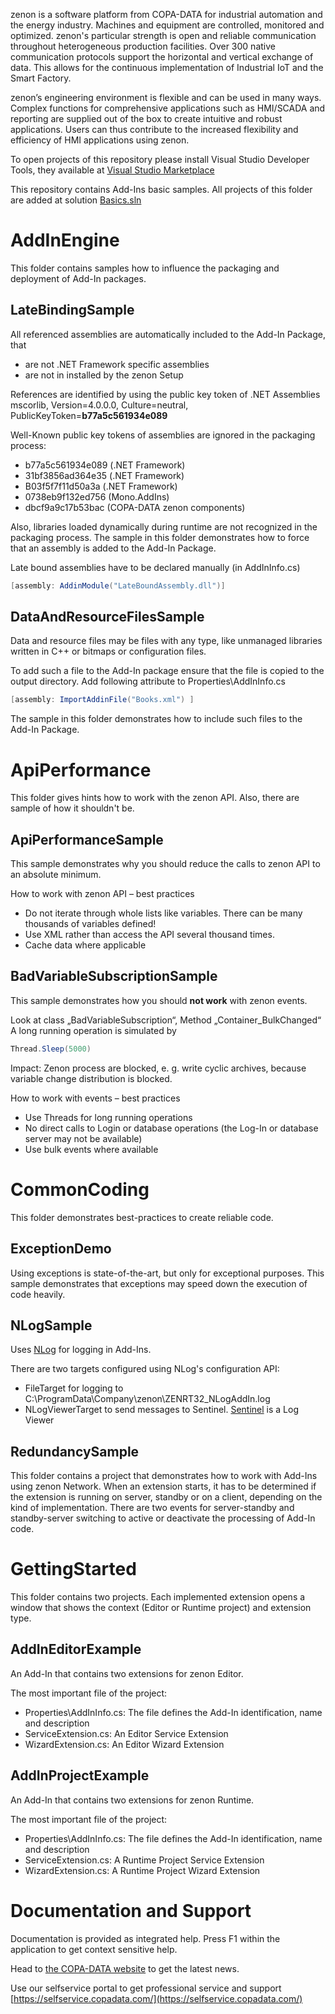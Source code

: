 zenon is a software platform from COPA-DATA for industrial automation and the energy industry. Machines and equipment are controlled, monitored and optimized. zenon's particular strength is open and reliable communication throughout heterogeneous production facilities. Over 300 native communication protocols support the horizontal and vertical exchange of data. This allows for the continuous implementation of Industrial IoT and the Smart Factory.

zenon’s engineering environment is flexible and can be used in many ways. Complex functions for comprehensive applications such as HMI/SCADA and reporting are supplied out of the box to create intuitive and robust applications. Users can thus contribute to the increased flexibility and efficiency of HMI applications using zenon.

To open projects of this repository please install Visual Studio Developer Tools, they available at [Visual Studio Marketplace](https://marketplace.visualstudio.com/items?itemName=vs-publisher-1463468.COPA-DATASCADAAdd-InDeveloperToolsforVS) 

This repository contains Add-Ins basic samples. All projects of this folder are added at solution [Basics.sln](Basics.sln)


# AddInEngine

This folder contains samples how to influence the packaging and deployment of Add-In packages.

## LateBindingSample

All referenced assemblies are automatically included to the Add-In Package, that
* are not .NET Framework specific assemblies
* are not in installed by the zenon Setup

References are identified by using the public key token of .NET Assemblies
mscorlib, Version=4.0.0.0, Culture=neutral, PublicKeyToken=<b>b77a5c561934e089</b>

Well-Known public key tokens of assemblies are ignored in the packaging process:
* b77a5c561934e089 (.NET Framework)
* 31bf3856ad364e35 (.NET Framework)
* B03f5f7f11d50a3a (.NET Framework)
* 0738eb9f132ed756 (Mono.AddIns)
* dbcf9a9c17b53bac (COPA-DATA zenon components)

Also, libraries loaded dynamically during runtime are not recognized in the packaging process. The sample in this folder demonstrates how to force that an assembly is added to the Add-In Package.

Late bound assemblies have to be declared manually (in AddInInfo.cs)
```cs
[assembly: AddinModule("LateBoundAssembly.dll")]
```

## DataAndResourceFilesSample

Data and resource files may be files with any type, like unmanaged libraries written in C++ or bitmaps or configuration files.

To add such a file to the Add-In package ensure that the file is copied to the output directory.
Add following attribute to Properties\AddInInfo.cs
```cs
[assembly: ImportAddinFile("Books.xml") ]
```

The sample in this folder demonstrates how to include such files to the Add-In Package.

# ApiPerformance

This folder gives hints how to work with the zenon API. Also, there are sample of how it shouldn't be.

## ApiPerformanceSample

This sample demonstrates why you should reduce the calls to zenon API to an absolute minimum.

How to work with zenon API – best practices
* Do not iterate through whole lists like variables. There can be many thousands of variables defined!
* Use XML rather than access the API several thousand times.
* Cache data where applicable

## BadVariableSubscriptionSample

This sample demonstrates how you should **not work** with zenon events.

Look at class „BadVariableSubscription“, Method „Container_BulkChanged“ 
A long running operation is simulated by 
```cs
Thread.Sleep(5000)
```

Impact: Zenon process are blocked, e. g. write cyclic archives, because variable change distribution is blocked.

How to work with events – best practices
* Use Threads for long running operations
* No direct calls to Login or database operations (the Log-In or database server may not be available)
* Use bulk events where available


# CommonCoding

This folder demonstrates best-practices to create reliable code.

## ExceptionDemo
Using exceptions is state-of-the-art, but only for exceptional purposes. This sample demonstrates that exceptions may speed down the execution of code heavily.

## NLogSample
<a name="NLogSample"></a>
Uses [NLog](https://github.com/NLog/NLog) for logging in Add-Ins. 

There are two targets configured using NLog's configuration API:
* FileTarget for logging to C:\ProgramData\Company\zenon\ZENRT32_NLogAddIn.log
* NLogViewerTarget to send messages to Sentinel. [Sentinel](https://ishegatron.github.io/Sentinel/) is a Log Viewer 


## RedundancySample

This folder contains a project that demonstrates how to work with Add-Ins using zenon Network. When an extension starts, it has to be determined if the extension is running on server, standby or on a client, depending on the kind of implementation. There are two events for server-standby and standby-server switching to active or deactivate the processing of Add-In code.


# GettingStarted
This folder contains two projects. Each implemented extension opens a window that shows the context (Editor or Runtime project) and extension type.


## AddInEditorExample
An Add-In that contains two extensions for zenon Editor. 

The most important file of the project:
* Properties\AddInInfo.cs: The file defines the Add-In identification, name and description
* ServiceExtension.cs: An Editor Service Extension
* WizardExtension.cs: An Editor Wizard Extension


## AddInProjectExample
An Add-In that contains two extensions for zenon Runtime. 

The most important file of the project:
* Properties\AddInInfo.cs: The file defines the Add-In identification, name and description
* ServiceExtension.cs: A Runtime Project Service Extension
* WizardExtension.cs: A Runtime Project Wizard Extension




# Documentation and Support

Documentation is provided as integrated help. Press F1 within the application to get context sensitive help.

Head to [the COPA-DATA website](https://www.copadata.com) to get the latest news.

Use our selfservice portal to get professional service and support [https://selfservice.copadata.com/](https://selfservice.copadata.com/)
